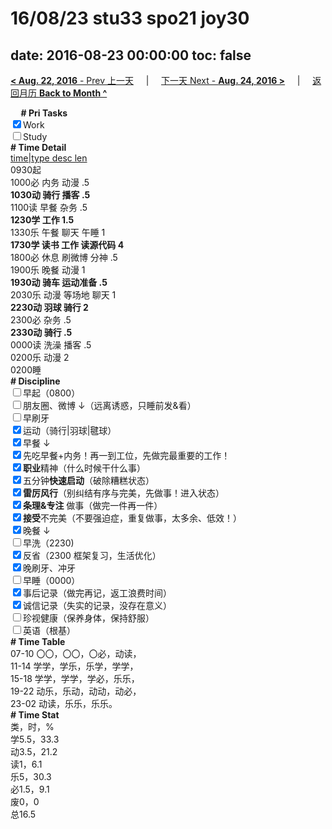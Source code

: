 # 16/08/23 stu33 spo21 joy30

date: 2016-08-23 00:00:00
toc: false
---
[**< Aug. 22, 2016** - Prev 上一天](/lifelogs/2016/08/d22.html) &nbsp; &nbsp; | &nbsp; &nbsp; [下一天 Next - **Aug. 24, 2016 >**](/lifelogs/2016/08/d24.html) &nbsp; &nbsp; |  &nbsp; &nbsp; [返回月历 **Back to Month ^**](/lifelogs/2016/08/index.html)
<br/><div><b>     # Pri Tasks</b></div><div><input checked="true" type="checkbox"/>Work</div><div><input type="checkbox"/>Study</div><div><b># Time Detail</b></div><div><u>time|type desc len</u></div><div>0930起</div><div>1000必 内务 动漫 .5</div><div><b>1030动 骑行 播客 .5</b></div><div>1100读 早餐 杂务 .5</div><div><b>1230学 工作 1.5</b></div><div>1330乐 午餐 聊天 午睡 1</div><div><b>1730学 读书 工作 读源代码 4</b></div><div>1800必 休息 刷微博 分神 .5</div><div>1900乐 晚餐 动漫 1</div><div><b>1930动 骑车 运动准备 .5</b></div><div>2030乐 动漫 等场地 聊天 1</div><div><b>2230动 羽球 骑行 2</b></div><div>2300必 杂务 .5</div><div><b>2330动 骑行 .5</b></div><div>0000读 洗澡 播客 .5</div><div>0200乐 动漫 2</div><div>0200睡</div><div><b># Discipline</b></div><div><input type="checkbox"/>早起（0800）</div><div><input type="checkbox"/>朋友圈、微博 ↓（远离诱惑，只睡前发&amp;看）</div><div><input type="checkbox"/>早刷牙</div><div><input checked="true" type="checkbox"/>运动（骑行|羽球|毽球）</div><div><input checked="true" type="checkbox"/>早餐 ↓</div><div><input checked="true" type="checkbox"/>先吃早餐+内务！再一到工位，先做完最重要的工作！</div><div><input checked="true" type="checkbox"/><b>职业</b>精神（什么时候干什么事）</div><div><input checked="true" type="checkbox"/>五分钟<b>快速启动</b>（破除糟糕状态）</div><div><input checked="true" type="checkbox"/><b>雷厉风行</b>（别纠结有序与完美，先做事！进入状态）</div><div><input checked="true" type="checkbox"/><b>条理&amp;专注</b> 做事（做完一件再一件）</div><div><input checked="true" type="checkbox"/><b>接受</b>不完美（不要强迫症，重复做事，太多余、低效！）</div><div><input checked="true" type="checkbox"/>晚餐 ↓</div><div><input type="checkbox"/>早洗（2230)</div><div><input checked="true" type="checkbox"/>反省（2300 框架复习，生活优化）</div><div><input checked="true" type="checkbox"/>晚刷牙、冲牙</div><div><input type="checkbox"/>早睡（0000）</div><div><input checked="true" type="checkbox"/>事后记录（做完再记，返工浪费时间）</div><div><input checked="true" type="checkbox"/>诚信记录（失实的记录，没存在意义）</div><div><input type="checkbox"/>珍视健康（保养身体，保持舒服）</div><div><input type="checkbox"/>英语（根基）</div><div><b># Time Table</b></div><div>07-10 〇〇，〇〇，〇必，动读，</div><div>11-14 学学，学乐，乐学，学学，</div><div>15-18 学学，学学，学必，乐乐，</div><div>19-22 动乐，乐动，动动，动必，</div><div>23-02 动读，乐乐，乐乐。</div><div><b># Time Stat</b></div><div>类，时，%</div><div>学5.5，33.3</div><div>动3.5，21.2</div><div>读1，6.1</div><div>乐5，30.3</div><div>必1.5，9.1</div><div>废0，0</div><div>总16.5</div>
